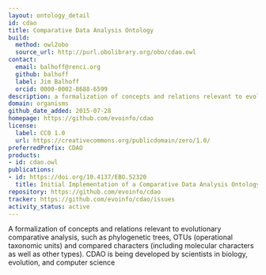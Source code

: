 ```yaml
---
layout: ontology_detail
id: cdao
title: Comparative Data Analysis Ontology
build:
  method: owl2obo
  source_url: http://purl.obolibrary.org/obo/cdao.owl
contact:
  email: balhoff@renci.org
  github: balhoff
  label: Jim Balhoff
  orcid: 0000-0002-8688-6599
description: a formalization of concepts and relations relevant to evolutionary comparative analysis
domain: organisms
github_date_added: 2015-07-28
homepage: https://github.com/evoinfo/cdao
license:
  label: CC0 1.0
  url: https://creativecommons.org/publicdomain/zero/1.0/
preferredPrefix: CDAO
products:
- id: cdao.owl
publications:
- id: https://doi.org/10.4137/EBO.S2320
  title: Initial Implementation of a Comparative Data Analysis Ontology
repository: https://github.com/evoinfo/cdao
tracker: https://github.com/evoinfo/cdao/issues
activity_status: active
---
```


A formalization of concepts and relations relevant to evolutionary comparative analysis, such as phylogenetic trees, OTUs (operational taxonomic units) and compared characters (including molecular characters as well as other types). CDAO is being developed by scientists in biology, evolution, and computer science
